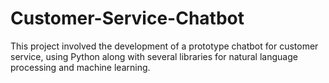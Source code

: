 # Customer-Service-Chatbot
This project involved the development of a prototype chatbot for customer service, using Python along with several libraries for natural language processing and machine learning.
